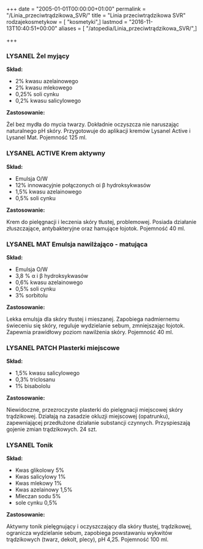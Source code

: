 +++
date = "2005-01-01T00:00:00+01:00"
permalink = "/Linia_przeciwtrądzikowa_SVR/"
title = "Linia przeciwtrądzikowa SVR"
rodzajekosmetykow = [ "kosmetyki",]
lastmod = "2016-11-13T10:40:51+00:00"
aliases = [ "/atopedia/Linia_przeciwtrądzikowa_SVR/",]

+++

### LYSANEL Żel myjący

**Skład:**

-   2% kwasu azelainowego
-   2% kwasu mlekowego
-   0,25% soli cynku
-   0,2% kwasu salicylowego

**Zastosowanie:**

Żel bez mydła do mycia twarzy. Dokładnie oczyszcza nie naruszając naturalnego pH skóry. Przygotowuje do aplikacji kremów Lysanel Active i Lysanel Mat. Pojemność 125 ml.

### LYSANEL ACTIVE Krem aktywny

**Skład:**

-   Emulsja O/W
-   12% innowacyjnie połączonych αi β hydroksykwasów
-   1,5% kwasu azelainowego
-   0,5% soli cynku

**Zastosowanie:**

Krem do pielęgnacji i leczenia skóry tłustej, problemowej. Posiada działanie złuszczające, antybakteryjne oraz hamujące łojotok. Pojemność 40 ml.

### LYSANEL MAT Emulsja nawilżająco - matująca

**Skład:**

-   Emulsja O/W
-   3,8 % α i β hydroksykwasów
-   0,6% kwasu azelainowego
-   0,5% soli cynku
-   3% sorbitolu

**Zastosowanie:**

Lekka emulsja dla skóry tłustej i mieszanej. Zapobiega nadmiernemu świeceniu się skóry, reguluje wydzielanie sebum, zmniejszając łojotok. Zapewnia prawidłowy poziom nawilżenia skóry. Pojemność 40 ml.

### LYSANEL PATCH Plasterki miejscowe

**Skład:**

-   1,5% kwasu salicylowego
-   0,3% triclosanu
-   1% bisabololu

**Zastosowanie:**

Niewidoczne, przezroczyste plasterki do pielęgnacji miejscowej skóry trądzikowej. Działają na zasadzie okluzji miejscowej (opatrunku), zapewniającej przedłużone działanie substancji czynnych. Przyspieszają gojenie zmian trądzikowych. 24 szt.

### LYSANEL Tonik

**Skład:**

-   Kwas glikolowy 5%
-   Kwas salicylowy 1%
-   Kwas mlekowy 1%
-   Kwas azelainowy 1,5%
-   Mleczan sodu 5%
-   sole cynku 0,5%

**Zastosowanie:**

Aktywny tonik pielęgnujący i oczyszczający dla skóry tłustej, trądzikowej, ogranicza wydzielanie sebum, zapobiega powstawaniu wykwitów trądzikowych (twarz, dekolt, plecy), pH 4,25. Pojemność 100 ml.
